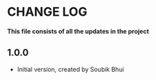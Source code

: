 # CHANGE LOG

#### This file consists of all the updates in the project

## 1.0.0

- Initial version, created by Soubik Bhui
